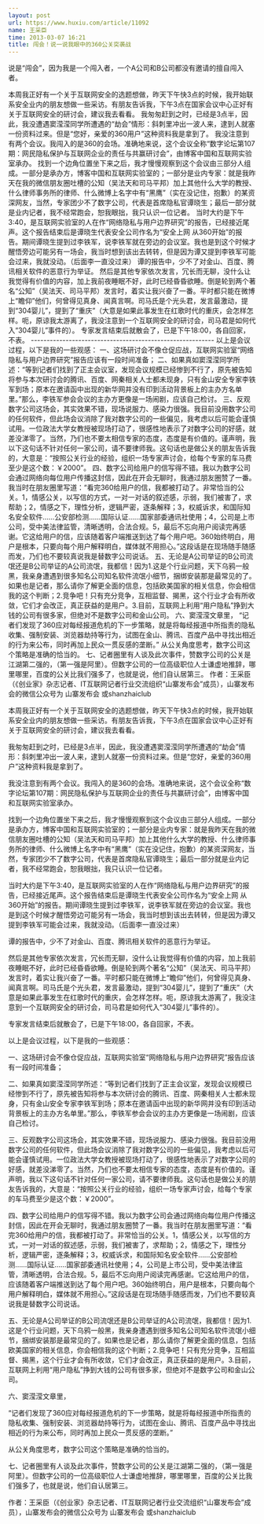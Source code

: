 ```yaml
---
layout: post
url: https://www.huxiu.com/article/11092
name: 王采臣
time: 2013-03-07 16:21
title: 闯会！说一说我眼中的360公关突袭战
---
```

说是“闯会”，因为我是一个闯入者，一个A公司和B公司都没有邀请的擅自闯入者。

本周我正好有一个关于互联网安全的选题想做，昨天下午快3点的时候，我开始联系安全业内的朋友想做一些采访。有朋友告诉我，下午3点在国家会议中心正好有关于互联网安全的研讨会，建议我去看看。 我匆匆赶到之时，已经是3点半，因此，我没遭遇窦滢滢同学所遭遇的“劫会”情形：斜刺里冲出一波人来，逮到人就塞一份资料过来。但是“您好，亲爱的360用户”这种资料我是拿到了。 我没注意到有两个会议。我闯入的是360的会场。准确地来说，这个会议全称“数字论坛第107期：网民隐私保护与互联网企业的责任与共赢研讨会”，由博客中国和互联网实验室承办。 找到一个边角位置坐下来之后，我才慢慢观察到这个会议由三部分人组成。一部分是承办方，博客中国和互联网实验室的；一部分是业内专家：就是我昨天在我的微信朋友圈吐槽的公知（吴法天和司马平邦）加上其他什么大学的教授、什么律师事务所的律师、什么微博上名字中有“黑鹰”（实在没记住，抱歉）的某资深网友，当然，专家团少不了数字公司，代表是首席隐私官谭晓生；最后一部分就是业内记者，我不经常跑会，恕我眼拙，我只认识一位记者。 当时大约是下午3:40，是互联网实验室的人在作“网络隐私与用户边界研究”的报告，已经接近尾声。这个报告结束后是谭晓生代表安全公司作名为“安全上网 从360开始”的报告。期间谭晓生提到过李铁军，说李铁军就在旁边的会议室。我也是到这个时候才醒悟旁边可能另有一场会，我当时想到该出去转转，但是因为谭又提到李铁军可能会过来，我就没动。（后面李一直没过来） 谭的报告中，少不了对金山、百度、腾讯相关软件的恶意行为举证。 然后是其他专家依次发言，冗长而无聊，没什么让我觉得有价值的内容，加上我前夜睡眠不好，此时已经昏昏欲睡。倒是轮到两个著名“公知”（吴法天、司马平邦）发言时，着实让我兴奋了一番。平时都只能在微博上“瞻仰”他们，何曾得见真身、闻真言啊。司马氏是个光头君，发言最激动，提到“304婴儿”，提到了“重庆”（大意是如果此事发生在红歌时代的重庆，会怎样怎样。呃，原谅我太游离了，我没注意到一个互联网安全的研讨会，司马君是如何代入“304婴儿”事件的）。 专家发言结束后就散会了，已是下午18:00，各自回家，不表。 ---------------------------------------------------------- 以上是会议过程，以下是我的一些观感： 一、这场研讨会不像仓促应战，互联网实验室“网络隐私与用户边界研究”报告应该有一段时间准备； 二、如果真如窦滢滢同学所述：“等到记者们找到了正主会议室，发现会议规模已经惨到不行了，原先被告知将参与本次研讨会的腾讯、百度、网秦相关人士都未现身，只有金山安全专家李铁军到场；原本在邀请函中出现的新华网并没有印到活动背景板上的主办方名单里。”那么，李铁军参会会议的主办方更像是一场闹剧，应该自己检讨。 三、反观数字公司这场会，其实效果不错，现场说服力、感染力很强。我目前没用数字公司的任何软件，但此场会议消除了我对数字公司的一些偏见，我考虑以后可能会谨慎试用。一位政法大学女教授被现场打动了，很感性地表示了对数字公司的好感，就差没涕零了。当然，乃们也不要太相信专家的态度，态度是有价值的。谨声明，我以下这句话不针对任何一家公司，请不要律师我。这句话也是做公关的朋友告诉我的，大意是：“按照公关行业的经验，组织一场专家声讨会，给每个专家的车马费至少是这个数：￥2000”。 四、数字公司给用户的信写得不错。我以为数字公司会通过网络向每位用户传播这封信，因此在开会无聊时，我通过朋友圈赞了一番。我当时在朋友圈里写道：“看完360给用户的信，我都被打动了。非常恰当的公关。1，情感公关，以写信的方式，一对一对话的叙述感，示弱，我们被害了，求帮助；2，情感之下，理性分析，逻辑严密，逐条解释；3，权威诉求，和国际知名安全软件……公安部检测……国际认证……国家部委通讯社使用；4，公司是上市公司，受中美法律监管，清晰透明，合法合规。5，最后不忘向用户阅读完再感谢。它这给用户的信，应该随着客户端推送到达了每个用户吧。360始终明白，用户是根本，只要向每个用户解释明白，媒体就不用担心。”这段话是在现场随手随感而发，乃们也不要较真说我是替数字公司说话。 五、无论是A公司举证的B公司流氓还是B公司举证的A公司流氓，我都信！因为1.这是个行业问题，天下乌鸦一般黑，我亲身遭遇到很多知名公司知名软件流氓小细节，捆绑安装那是最常见的了。如果也是记者，那么请你了解更全面的信息，包括欧美国家的相关信息，你会相信我的这个判断；2.竞争吧！只有充分竞争，互相监督、揭黑，这个行业才会有所收敛，它们才会改正，真正获益的是用户。3.目前，互联网上利用“用户隐私”挣到大钱的公司有很多家，但绝对不是数字公司和金山公司。 六、窦滢滢文章里， “记者们发现了360应对每经报道危机的下一步策略，就是将每经报道中所指责的隐私收集、强制安装、浏览器劫持等行为，试图在金山、腾讯、百度产品中寻找出相近的行为来公布，同时再加上民众一贯反感的垄断。” 从公关角度思考，数字公司这个策略是准确的恰当的。 七、记者圈里有人谈及此次事件，赞数字公司的公关是江湖第二强的，（第一强是阿里）。但数字公司的一位高级职位人士谦虚地推辞，哪里哪里，百度的公关比我们强多了，也就是说，他们自认居第三。 作者：王采臣（《创业家》杂志记者、IT互联网记者行业交流组织“山寨发布会”成员），山寨发布会的微信公众号为 山寨发布会 或shanzhaiclub

本周我正好有一个关于互联网安全的选题想做，昨天下午快3点的时候，我开始联系安全业内的朋友想做一些采访。有朋友告诉我，下午3点在国家会议中心正好有关于互联网安全的研讨会，建议我去看看。

我匆匆赶到之时，已经是3点半，因此，我没遭遇窦滢滢同学所遭遇的“劫会”情形：斜刺里冲出一波人来，逮到人就塞一份资料过来。但是“您好，亲爱的360用户”这种资料我是拿到了。

我没注意到有两个会议。我闯入的是360的会场。准确地来说，这个会议全称“数字论坛第107期：网民隐私保护与互联网企业的责任与共赢研讨会”，由博客中国和互联网实验室承办。

找到一个边角位置坐下来之后，我才慢慢观察到这个会议由三部分人组成。一部分是承办方，博客中国和互联网实验室的；一部分是业内专家：就是我昨天在我的微信朋友圈吐槽的公知（吴法天和司马平邦）加上其他什么大学的教授、什么律师事务所的律师、什么微博上名字中有“黑鹰”（实在没记住，抱歉）的某资深网友，当然，专家团少不了数字公司，代表是首席隐私官谭晓生；最后一部分就是业内记者，我不经常跑会，恕我眼拙，我只认识一位记者。

当时大约是下午3:40，是互联网实验室的人在作“网络隐私与用户边界研究”的报告，已经接近尾声。这个报告结束后是谭晓生代表安全公司作名为“安全上网 从360开始”的报告。期间谭晓生提到过李铁军，说李铁军就在旁边的会议室。我也是到这个时候才醒悟旁边可能另有一场会，我当时想到该出去转转，但是因为谭又提到李铁军可能会过来，我就没动。（后面李一直没过来）

谭的报告中，少不了对金山、百度、腾讯相关软件的恶意行为举证。

然后是其他专家依次发言，冗长而无聊，没什么让我觉得有价值的内容，加上我前夜睡眠不好，此时已经昏昏欲睡。倒是轮到两个著名“公知”（吴法天、司马平邦）发言时，着实让我兴奋了一番。平时都只能在微博上“瞻仰”他们，何曾得见真身、闻真言啊。司马氏是个光头君，发言最激动，提到“304婴儿”，提到了“重庆”（大意是如果此事发生在红歌时代的重庆，会怎样怎样。呃，原谅我太游离了，我没注意到一个互联网安全的研讨会，司马君是如何代入“304婴儿”事件的）。

专家发言结束后就散会了，已是下午18:00，各自回家，不表。

以上是会议过程，以下是我的一些观感：

一、这场研讨会不像仓促应战，互联网实验室“网络隐私与用户边界研究”报告应该有一段时间准备；

二、如果真如窦滢滢同学所述：“等到记者们找到了正主会议室，发现会议规模已经惨到不行了，原先被告知将参与本次研讨会的腾讯、百度、网秦相关人士都未现身，只有金山安全专家李铁军到场；原本在邀请函中出现的新华网并没有印到活动背景板上的主办方名单里。”那么，李铁军参会会议的主办方更像是一场闹剧，应该自己检讨。

三、反观数字公司这场会，其实效果不错，现场说服力、感染力很强。我目前没用数字公司的任何软件，但此场会议消除了我对数字公司的一些偏见，我考虑以后可能会谨慎试用。一位政法大学女教授被现场打动了，很感性地表示了对数字公司的好感，就差没涕零了。当然，乃们也不要太相信专家的态度，态度是有价值的。谨声明，我以下这句话不针对任何一家公司，请不要律师我。这句话也是做公关的朋友告诉我的，大意是：“按照公关行业的经验，组织一场专家声讨会，给每个专家的车马费至少是这个数：￥2000”。

四、数字公司给用户的信写得不错。我以为数字公司会通过网络向每位用户传播这封信，因此在开会无聊时，我通过朋友圈赞了一番。我当时在朋友圈里写道：“看完360给用户的信，我都被打动了。非常恰当的公关。1，情感公关，以写信的方式，一对一对话的叙述感，示弱，我们被害了，求帮助；2，情感之下，理性分析，逻辑严密，逐条解释；3，权威诉求，和国际知名安全软件……公安部检测……国际认证……国家部委通讯社使用；4，公司是上市公司，受中美法律监管，清晰透明，合法合规。5，最后不忘向用户阅读完再感谢。它这给用户的信，应该随着客户端推送到达了每个用户吧。360始终明白，用户是根本，只要向每个用户解释明白，媒体就不用担心。”这段话是在现场随手随感而发，乃们也不要较真说我是替数字公司说话。

五、无论是A公司举证的B公司流氓还是B公司举证的A公司流氓，我都信！因为1.这是个行业问题，天下乌鸦一般黑，我亲身遭遇到很多知名公司知名软件流氓小细节，捆绑安装那是最常见的了。如果也是记者，那么请你了解更全面的信息，包括欧美国家的相关信息，你会相信我的这个判断；2.竞争吧！只有充分竞争，互相监督、揭黑，这个行业才会有所收敛，它们才会改正，真正获益的是用户。3.目前，互联网上利用“用户隐私”挣到大钱的公司有很多家，但绝对不是数字公司和金山公司。

六、窦滢滢文章里，

“记者们发现了360应对每经报道危机的下一步策略，就是将每经报道中所指责的隐私收集、强制安装、浏览器劫持等行为，试图在金山、腾讯、百度产品中寻找出相近的行为来公布，同时再加上民众一贯反感的垄断。”

从公关角度思考，数字公司这个策略是准确的恰当的。

七、记者圈里有人谈及此次事件，赞数字公司的公关是江湖第二强的，（第一强是阿里）。但数字公司的一位高级职位人士谦虚地推辞，哪里哪里，百度的公关比我们强多了，也就是说，他们自认居第三。

作者：王采臣（《创业家》杂志记者、IT互联网记者行业交流组织“山寨发布会”成员），山寨发布会的微信公众号为 山寨发布会 或shanzhaiclub

